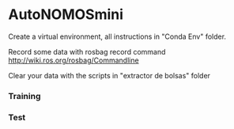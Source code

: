 # AutoNOMOSmini
Create a virtual environment, all instructions in "Conda Env" folder.

Record some data with rosbag record command http://wiki.ros.org/rosbag/Commandline

Clear your data with the scripts in "extractor de bolsas" folder

### Training



### Test
